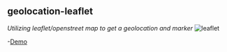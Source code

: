 ##  **geolocation-leaflet**
_Utilizing leaflet/openstreet map to get a geolocation and marker_
![leaflet](https://github.com/xXBricksquadXx/geolocation-leaflet/assets/77302221/f01cfc92-0cbb-4d0f-a9f6-698123c51c69)

-[Demo](https://geolocation-leaflet.netlify.app/)
